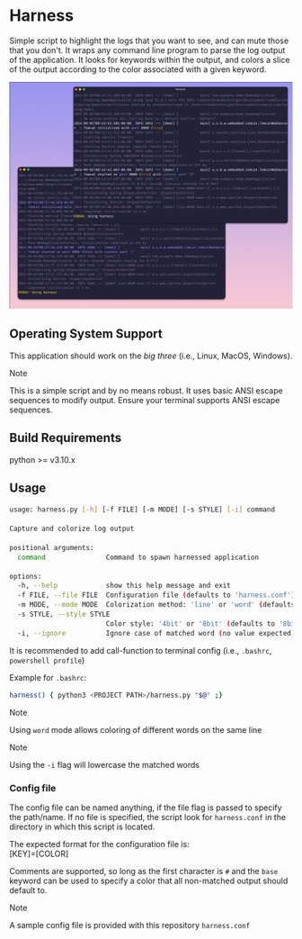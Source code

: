 # Harness

Simple script to highlight the logs that you want to see, 
and can mute those that you don't. It wraps any command 
line program to parse the log output of the application. 
It looks for keywords within the output, and colors a 
slice of the output according to the color associated 
with a given keyword.

![Demo](demo.png)

## Operating System Support

This application should work on the *big three*
(i.e., Linux, MacOS, Windows).

> [!NOTE]
> This is a simple script and by no means robust.
> It uses basic ANSI escape sequences to modify
> output. Ensure your terminal supports ANSI
> escape sequences.

## Build Requirements
python >= v3.10.x

## Usage

```sh
usage: harness.py [-h] [-f FILE] [-m MODE] [-s STYLE] [-i] command

Capture and colorize log output

positional arguments:
  command               Command to spawn harnessed application

options:
  -h, --help            show this help message and exit
  -f FILE, --file FILE  Configuration file (defaults to 'harness.conf')
  -m MODE, --mode MODE  Colorization method: 'line' or 'word' (defaults to 'line')
  -s STYLE, --style STYLE
                        Color style: '4bit' or '8bit' (defaults to '8bit')
  -i, --ignore          Ignore case of matched word (no value expected)
```

It is recommended to add call-function to terminal config (i.e., `.bashrc`, `powershell profile`)

Example for `.bashrc`:
```sh
harness() { python3 <PROJECT PATH>/harness.py "$@" ;}
```

>[!NOTE]
> Using `word` mode allows coloring of different words on the same line

>[!NOTE]
> Using the `-i` flag will lowercase the matched words

### Config file

The config file can be named anything, if the
file flag is passed to specify the path/name.
If no file is specified, the script look for
`harness.conf` in the directory in which this
script is located.


The expected format for the configuration file is:<br/>
    [KEY]=[COLOR]

Comments are supported, so long as the first character is `#` and the
`base` keyword can be used to specify a color that all non-matched
output should default to.

>[!NOTE]
> A sample config file is provided with this repository `harness.conf`
